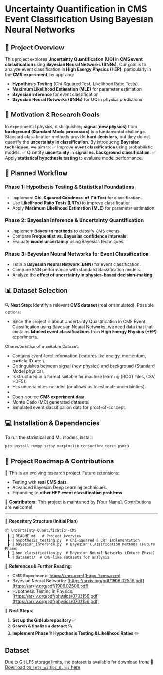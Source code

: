 
# **Uncertainty Quantification in CMS Event Classification Using Bayesian Neural Networks**

## **📌 Project Overview**
This project explores **Uncertainty Quantification (UQ)** in **CMS event classification** using **Bayesian Neural Networks (BNNs)**. Our goal is to analyze event classification in **High Energy Physics (HEP)**, particularly in the **CMS experiment**, by applying:
- **Hypothesis Testing** (Chi-Squared Test, Likelihood Ratio Tests)
- **Maximum Likelihood Estimation (MLE)** for parameter estimation
- **Bayesian Inference** for event classification
- **Bayesian Neural Networks (BNNs)** for UQ in physics predictions

## **🔹 Motivation & Research Goals**
In experimental physics, distinguishing **signal (new physics)** from **background (Standard Model processes)** is a fundamental challenge. Standard classification methods provide **hard decisions**, but they do not quantify the **uncertainty in classification**. By introducing **Bayesian techniques**, we aim to:
✅ Improve **event classification** using probabilistic models.
✅ Quantify **uncertainty** in **signal vs. background classification**.
✅ Apply **statistical hypothesis testing** to evaluate model performance.

## **📂 Planned Workflow**
### **Phase 1: Hypothesis Testing & Statistical Foundations**
- Implement **Chi-Squared Goodness-of-Fit Test** for classification.
- Use **Likelihood Ratio Tests (LRTs)** to improve classification.
- Apply **Maximum Likelihood Estimation (MLE)** for parameter estimation.

### **Phase 2: Bayesian Inference & Uncertainty Quantification**
- Implement **Bayesian methods** to classify CMS events.
- Compare **Frequentist vs. Bayesian confidence intervals**.
- Evaluate **model uncertainty** using Bayesian techniques.

### **Phase 3: Bayesian Neural Networks for Event Classification**
- Train a **Bayesian Neural Network (BNN)** for event classification.
- Compare BNN performance with standard classification models.
- Analyze the **effect of uncertainty in physics-based decision-making**.

## **📊 Dataset Selection**
🔍 **Next Step:** Identify a relevant **CMS dataset** (real or simulated). Possible options:
- Since the project is about Uncertainty Quantification in CMS Event Classification using Bayesian Neural Networks, we need data that that contains **labeled event classifications** from **High Energy Physics (HEP)** experiments.

Characteristics of a suitable Dataset:
- Contains event-level information (features like energy, momentum, particle ID, etc.).
- Distinguishes between signal (new physics) and background (Standard Model physics).
- Is structured in a format suitable for machine learning (ROOT files, CSV, HDF5).
- Has uncertainties included (or allows us to estimate uncertainties).
- 
- Open-source **CMS experiment data**.
- Monte Carlo (MC) generated datasets.
- Simulated event classification data for proof-of-concept.

## **💻 Installation & Dependencies**
To run the statistical and ML models, install:
```bash
pip install numpy scipy matplotlib tensorflow torch pymc3
```

## **📜 Project Roadmap & Contributions**
📌 This is an evolving research project. Future extensions:
- Testing with **real CMS data**.
- Advanced Bayesian Deep Learning techniques.
- Expanding to **other HEP event classification problems**.

🚀 **Contributors**: This project is maintained by [Your Name]. Contributions are welcome!

---
📂 **Repository Structure (Initial Plan)**
```
📦 Uncertainty-Quantification-CMS
 ┣ 📜 README.md   # Project Overview
 ┣ 📜 hypothesis_testing.py  # Chi-Squared & LRT Implementation
 ┣ 📜 bayesian_inference.py  # Bayesian Classification Methods (Future Phase)
 ┣ 📜 bnn_classification.py  # Bayesian Neural Networks (Future Phase)
 ┗ 📂 datasets/  # CMS-like datasets for analysis
```

🔗 **References & Further Reading**:
- CMS Experiment: [https://cms.cern](https://cms.cern)
- Bayesian Neural Networks: [https://arxiv.org/pdf/1906.02506.pdf](https://arxiv.org/pdf/1906.02506.pdf)
- Hypothesis Testing in Physics: [https://arxiv.org/pdf/physics/0702156.pdf](https://arxiv.org/pdf/physics/0702156.pdf)

📌 **Next Steps**:
1. **Set up the GitHub repository** ✅
2. **Search & finalize a dataset** 🔍
3. **Implement Phase 1: Hypothesis Testing & Likelihood Ratios** ✏️


## Dataset
Due to Git LFS storage limits, the dataset is available for download from:
🔗 [Download `QG_jets_withbc_0.npz` here](https://zenodo.org/records/3164691)

